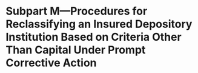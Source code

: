 # Subpart M—Procedures for Reclassifying an Insured Depository Institution Based on Criteria Other Than Capital Under Prompt Corrective Action

